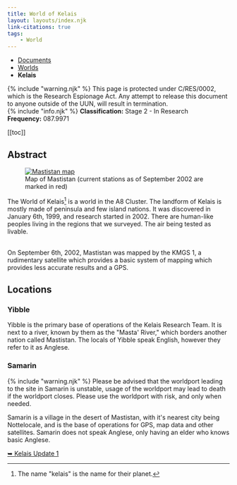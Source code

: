 ```yaml
---
title: World of Kelais
layout: layouts/index.njk
link-citations: true
tags:
    - World
---
```

<nav class="text-sm breadcrumbs pb-5">
    <ul>
        <li><a href="/docs">Documents</a></li>
        <li><a href="/docs/world">Worlds</a></li>
        <li><b>Kelais</b></li>
    </ul>
</nav>

<div class="grid gap-4">
<div class="alert alert-error shadow-lg">
    <div>
        {% include "warning.njk" %}
        <span>
            This page is protected under C/RES/0002, which is the Research Espionage Act. Any attempt to release this document to anyone outside of the UUN, will result in termination.
        </span>
    </div>
</div>

<div class="alert shadow-lg">
    <div>
    {% include "info.njk" %}
    <span>
        <b>Classification:</b> <span class="text-orange-500">Stage 2 - In Research</span><br>
        <b>Frequency:</b> 087.9971
    </span>
    </div>
</div>
</div>

[[toc]]

## Abstract
<figure class="float-left mr-[20px] w-[200px]">
<a href="/assets/img/Mastistan_map.png">
<img class="h-[150px] w-auto" src="/assets/img/Mastistan_map.png" alt="Mastistan map" />
</a>
<figcaption class="text-slate-700 dark:text-slate-300 break-normal">Map of Mastistan (current stations as of September 2002 are marked in red)</figcaption>
</figure>

The World of Kelais[^1] is a world in the A8 Cluster. The landform of Kelais is mostly made of peninsula and few island nations. It was discovered in January 6th, 1999, and research started in 2002. There are human-like peoples living in the regions that we surveyed. The air being tested as livable.<br><br>

On September 6th, 2002, Mastistan was mapped by the KMGS 1, a rudimentary satellite which provides a basic system of mapping which provides less accurate results and a GPS.

## Locations

### Yibble
Yibble is the primary base of operations of the Kelais Research Team. It is next to a river, known by them as the "Masta' River," which borders another nation called Mastistan. The locals of Yibble speak English, however they refer to it as Anglese.

### Samarin
<div class="alert alert-warning shadow-lg mb-4">
<div>
{% include "warning.njk" %}
<span>Please be advised that the worldport leading to the site in Samarin is unstable, usage of the worldport may lead to death if the worldport closes. Please use the worldport with risk, and only when needed.</span></div></div>

Samarin is a village in the desert of Mastistan, with it's nearest city being Nottelocale, and is the base of operations for GPS, map data and other satellites. Samarin does not speak Anglese, only having an elder who knows basic Anglese.

<div class="divider"></div> 
<a href="/docs/world/kelais/update-1">➥ Kelais Update 1</a>

[^1]: The name "kelais" is the name for their planet.